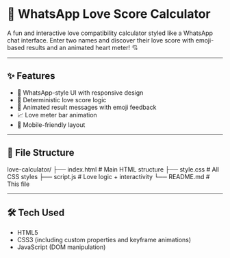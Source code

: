 # 💖 WhatsApp Love Score Calculator

A fun and interactive love compatibility calculator styled like a WhatsApp chat interface. Enter two names and discover their love score with emoji-based results and an animated heart meter! 💘

---

## ✨ Features

- 🎨 WhatsApp-style UI with responsive design
- 🧠 Deterministic love score logic
- 💬 Animated result messages with emoji feedback
- 📈 Love meter bar animation
- 📱 Mobile-friendly layout


---

## 📂 File Structure

love-calculator/
├── index.html # Main HTML structure
├── style.css # All CSS styles
├── script.js # Love logic + interactivity
└── README.md # This file


---

## 🛠️ Tech Used

- HTML5
- CSS3 (including custom properties and keyframe animations)
- JavaScript (DOM manipulation)
